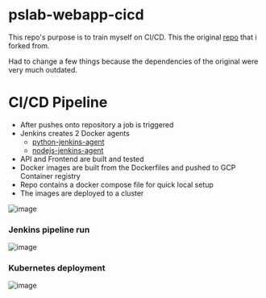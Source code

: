 # pslab-webapp-cicd

This repo's purpose is to train myself on CI/CD. This the original [repo](https://github.com/fossasia/pslab-webapp/tree/master) that i forked from. 

Had to change a few things because the dependencies of the original were very much outdated.

# CI/CD Pipeline

- After pushes onto repository a job is triggered
- Jenkins creates 2 Docker agents
  - [python-jenkins-agent](https://hub.docker.com/r/filip3k/python-jenkins-agent)
  - [nodejs-jenkins-agent](https://hub.docker.com/r/filip3k/nodejs-jenkins-agent)
- API and Frontend are built and tested
- Docker images are built from the Dockerfiles and pushed to GCP Container registry
- Repo contains a docker compose file for quick local setup
- The images are deployed to a cluster

![image](https://github.com/Filip3Kx/pslab-webapp-cicd/assets/114138650/00fbb028-ed43-4420-be0c-2ccc3d52ec41)

### Jenkins pipeline run
![image](https://github.com/Filip3Kx/pslab-webapp-cicd/assets/114138650/26c39a1b-8c3a-4882-b507-4d75bfb5d7a0)

### Kubernetes deployment
![image](https://github.com/Filip3Kx/pslab-webapp-cicd/assets/114138650/4265b22e-0ea7-4496-a4b0-f5cf6e352e49)

